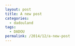 ```yaml
---
layout: post
title: A new post
categories:
  - dadouland
tags:
  - DADOU
permalink: /2014/12/a-new-post
---
```

